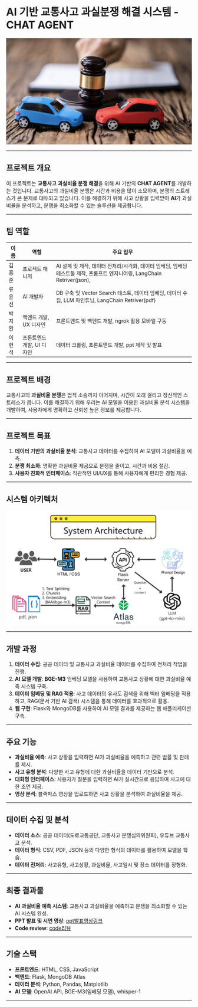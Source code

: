 # AI 기반 교통사고 과실분쟁 해결 시스템 - CHAT AGENT

![Background Image](https://github.com/wjsghk1267/2nd_team_project/blob/main/wallpaper/accident.png?raw=true)

---

## 프로젝트 개요

이 프로젝트는 **교통사고 과실비율 분쟁 해결**을 위해 AI 기반의 **CHAT AGENT**를 개발하는 것입니다. 교통사고의 과실비율 분쟁은 시간과 비용을 많이 소모하며, 분쟁의 스트레스가 큰 문제로 대두되고 있습니다. 
이를 해결하기 위해 사고 상황을 입력받아 **AI**가 과실비율을 분석하고, 분쟁을 최소화할 수 있는 솔루션을 제공합니다.

---

## 팀 역할

| **이름**   | **역할**                           | **주요 업무**                                    |
|------------|------------------------------------|-------------------------------------------------|
| 김홍준     | 프로젝트 매니저                     | AI 설계 및 제작, 데이터 전처리/시각화, 데이터 임베딩, 임베딩 테스트툴 제작, 프롬프트 엔지니어링, LangChain Retriver(json),  |
| 류윤선     | AI 개발자                          | DB 구축 및 Vector Search 테스트, 데이터 임베딩, 데이터 수집, LLM 파인튜닝, LangChain Retriver(pdf)  |
| 박지환     | 백엔드 개발, UX 디자인             | 프론트엔드 및 백엔드 개발, ngrok 활용 모바일 구동     |
| 이현석     | 프론트엔드 개발, UI 디자인          | 데이터 크롤링, 프론트엔드 개발, ppt 제작 및 발표      |

---

## 프로젝트 배경

교통사고의 **과실비율 분쟁**은 법적 소송까지 이어지며, 시간이 오래 걸리고 정신적인 스트레스가 큽니다. 이를 해결하기 위해 우리는 AI 모델을 이용한 과실비율 분석 시스템을 개발하여, 사용자에게 명확하고 신뢰성 높은 정보를 제공합니다.

---

## 프로젝트 목표

1. **데이터 기반의 과실비율 분석**: 교통사고 데이터를 수집하여 AI 모델이 과실비율을 예측.
2. **분쟁 최소화**: 명확한 과실비율 제공으로 분쟁을 줄이고, 시간과 비용 절감.
3. **사용자 친화적 인터페이스**: 직관적인 UI/UX를 통해 사용자에게 편리한 경험 제공.

---

## 시스템 아키텍처
![Background Image](https://github.com/wjsghk1267/2nd_team_project/blob/main/wallpaper/achitecher.png?raw=true)


---

## 개발 과정

1. **데이터 수집**: 공공 데이터 및 교통사고 과실비율 데이터를 수집하여 전처리 작업을 진행.
2. **AI 모델 개발**: **BGE-M3** 임베딩 모델을 사용하여 교통사고 상황에 대한 과실비율 예측 시스템 구축.
3. **데이터 임베딩 및 RAG 적용**: 사고 데이터의 유사도 검색을 위해 벡터 임베딩을 적용하고, RAG(문서 기반 AI 검색) 시스템을 통해 데이터를 효과적으로 활용.
4. **웹 구현**: Flask와 MongoDB를 사용하여 AI 모델 결과를 제공하는 웹 애플리케이션 구축.

---

## 주요 기능

- **과실비율 예측**: 사고 상황을 입력하면 AI가 과실비율을 예측하고 관련 법률 및 판례를 제시.
- **사고 유형 분석**: 다양한 사고 유형에 대한 과실비율을 데이터 기반으로 분석.
- **대화형 인터페이스**: 사용자가 질문을 입력하면 AI가 실시간으로 응답하여 사고에 대한 조언 제공.
- **영상 분석**: 블랙박스 영상을 업로드하면 사고 상황을 분석하여 과실비율을 제공.

---

## 데이터 수집 및 분석

- **데이터 소스**: 공공 데이터(도로교통공단, 교통사고 분쟁심의위원회), 유튜브 교통사고 분석.
- **데이터 형식**: CSV, PDF, JSON 등의 다양한 형식의 데이터를 활용하여 모델을 학습.
- **데이터 전처리**: 사고유형, 사고상황, 과실비율, 사고일시 및 장소 데이터를 정형화.

---

## 최종 결과물

- **AI 과실비율 예측 시스템**: 교통사고 과실비율을 예측하고 분쟁을 최소화할 수 있는 AI 시스템 완성.
- **PPT 발표 및 시연 영상**: [ppt발표영상링크](https://drive.google.com/file/d/1nfLIIC_QVpXkBvU0czOBoAgBFfDMRt8a/view?usp=drive_link)
- **Code review**: [code리뷰](https://drive.google.com/file/d/18IFahFGuCWRiJHRqX3nRpSnIPqp_MGul/view?usp=drive_link)
---

## 기술 스택

- **프론트엔드**: HTML, CSS, JavaScript
- **백엔드**: Flask, MongoDB Atlas
- **데이터 분석**: Python, Pandas, Matplotlib
- **AI 모델**: OpenAI API, BGE-M3(임베딩 모델), whisper-1

---
